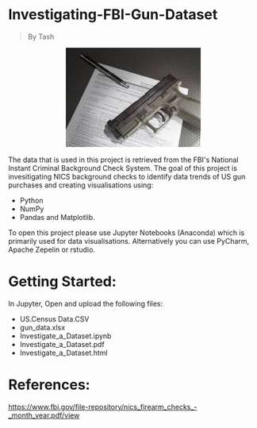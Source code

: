 # Investigating-FBI-Gun-Dataset
> By Tash 


<p align="center">
<img max-height=200 height=200 src="https://github.com/ciph3rwoman/Investigating-FBI-Gun-Dataset/blob/master/images.jpg"/>
</p>

The data that is used in this project is retrieved from the FBI's National Instant Criminal Background Check System. 
The goal of this project is invesitigating NICS background checks to identify data trends of US gun purchases and creating visualisations using:

- Python
- NumPy
- Pandas and Matplotlib.
 
 To open this project please use Jupyter Notebooks (Anaconda) which is primarily used for data visualisations. Alternatively you can
 use PyCharm, Apache Zepelin or rstudio. 
 
 # Getting Started:
 
 In Jupyter, Open and upload the following files:
 - US.Census Data.CSV
 - gun_data.xlsx
 - Investigate_a_Dataset.ipynb
 - Investigate_a_Dataset.pdf
 - Investigate_a_Dataset.html


 
# References:

https://www.fbi.gov/file-repository/nics_firearm_checks_-_month_year.pdf/view

